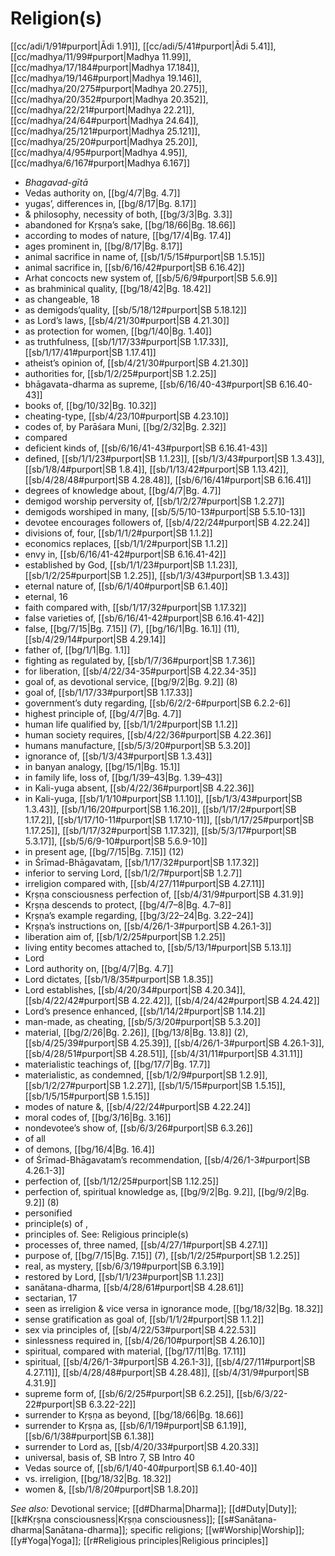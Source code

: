 # Religion(s)

[[cc/adi/1/91#purport|Ādi 1.91]], [[cc/adi/5/41#purport|Ādi 5.41]], [[cc/madhya/11/99#purport|Madhya 11.99]], [[cc/madhya/17/184#purport|Madhya 17.184]], [[cc/madhya/19/146#purport|Madhya 19.146]], [[cc/madhya/20/275#purport|Madhya 20.275]], [[cc/madhya/20/352#purport|Madhya 20.352]], [[cc/madhya/22/21#purport|Madhya 22.21]], [[cc/madhya/24/64#purport|Madhya 24.64]], [[cc/madhya/25/121#purport|Madhya 25.121]], [[cc/madhya/25/20#purport|Madhya 25.20]], [[cc/madhya/4/95#purport|Madhya 4.95]], [[cc/madhya/6/167#purport|Madhya 6.167]]

* *Bhagavad-gītā* 
* Vedas authority on, [[bg/4/7|Bg. 4.7]]
* yugas’, differences in, [[bg/8/17|Bg. 8.17]]
* & philosophy, necessity of both, [[bg/3/3|Bg. 3.3]]
* abandoned for Kṛṣṇa’s sake, [[bg/18/66|Bg. 18.66]]
* according to modes of nature, [[bg/17/4|Bg. 17.4]]
* ages prominent in, [[bg/8/17|Bg. 8.17]]
* animal sacrifice in name of, [[sb/1/5/15#purport|SB 1.5.15]]
* animal sacrifice in, [[sb/6/16/42#purport|SB 6.16.42]]
* Arhat concocts new system of, [[sb/5/6/9#purport|SB 5.6.9]]
* as brahminical quality, [[bg/18/42|Bg. 18.42]]
* as changeable, 18 
* as demigods’quality, [[sb/5/18/12#purport|SB 5.18.12]]
* as Lord’s laws, [[sb/4/21/30#purport|SB 4.21.30]]
* as protection for women, [[bg/1/40|Bg. 1.40]]
* as truthfulness, [[sb/1/17/33#purport|SB 1.17.33]], [[sb/1/17/41#purport|SB 1.17.41]]
* atheist’s opinion of, [[sb/4/21/30#purport|SB 4.21.30]]
* authorities for, [[sb/1/2/25#purport|SB 1.2.25]]
* bhāgavata-dharma as supreme, [[sb/6/16/40-43#purport|SB 6.16.40-43]]
* books of, [[bg/10/32|Bg. 10.32]]
* cheating-type, [[sb/4/23/10#purport|SB 4.23.10]]
* codes of, by Parāśara Muni, [[bg/2/32|Bg. 2.32]]
* compared 
* deficient kinds of, [[sb/6/16/41-43#purport|SB 6.16.41-43]]
* defined, [[sb/1/1/23#purport|SB 1.1.23]], [[sb/1/3/43#purport|SB 1.3.43]], [[sb/1/8/4#purport|SB 1.8.4]], [[sb/1/13/42#purport|SB 1.13.42]], [[sb/4/28/48#purport|SB 4.28.48]], [[sb/6/16/41#purport|SB 6.16.41]]
* degrees of knowledge about, [[bg/4/7|Bg. 4.7]]
* demigod worship perversity of, [[sb/1/2/27#purport|SB 1.2.27]]
* demigods worshiped in many, [[sb/5/5/10-13#purport|SB 5.5.10-13]]
* devotee encourages followers of, [[sb/4/22/24#purport|SB 4.22.24]]
* divisions of, four, [[sb/1/1/2#purport|SB 1.1.2]]
* economics replaces, [[sb/1/1/2#purport|SB 1.1.2]]
* envy in, [[sb/6/16/41-42#purport|SB 6.16.41-42]]
* established by God, [[sb/1/1/23#purport|SB 1.1.23]], [[sb/1/2/25#purport|SB 1.2.25]], [[sb/1/3/43#purport|SB 1.3.43]]
* eternal nature of, [[sb/6/1/40#purport|SB 6.1.40]]
* eternal, 16 
* faith compared with, [[sb/1/17/32#purport|SB 1.17.32]]
* false varieties of, [[sb/6/16/41-42#purport|SB 6.16.41-42]]
* false, [[bg/7/15|Bg. 7.15]] (7), [[bg/16/1|Bg. 16.1]] (11), [[sb/4/29/14#purport|SB 4.29.14]]
* father of, [[bg/1/1|Bg. 1.1]]
* fighting as regulated by, [[sb/1/7/36#purport|SB 1.7.36]]
* for liberation, [[sb/4/22/34-35#purport|SB 4.22.34-35]]
* goal of, as devotional service, [[bg/9/2|Bg. 9.2]] (8)
* goal of, [[sb/1/17/33#purport|SB 1.17.33]]
* government’s duty regarding, [[sb/6/2/2-6#purport|SB 6.2.2-6]]
* highest principle of, [[bg/4/7|Bg. 4.7]]
* human life qualified by, [[sb/1/1/2#purport|SB 1.1.2]]
* human society requires, [[sb/4/22/36#purport|SB 4.22.36]]
* humans manufacture, [[sb/5/3/20#purport|SB 5.3.20]]
* ignorance of, [[sb/1/3/43#purport|SB 1.3.43]]
* in banyan analogy, [[bg/15/1|Bg. 15.1]]
* in family life, loss of, [[bg/1/39–43|Bg. 1.39–43]]
* in Kali-yuga absent, [[sb/4/22/36#purport|SB 4.22.36]]
* in Kali-yuga, [[sb/1/1/10#purport|SB 1.1.10]], [[sb/1/3/43#purport|SB 1.3.43]], [[sb/1/16/20#purport|SB 1.16.20]], [[sb/1/17/2#purport|SB 1.17.2]], [[sb/1/17/10-11#purport|SB 1.17.10-11]], [[sb/1/17/25#purport|SB 1.17.25]], [[sb/1/17/32#purport|SB 1.17.32]], [[sb/5/3/17#purport|SB 5.3.17]], [[sb/5/6/9-10#purport|SB 5.6.9-10]]
* in present age, [[bg/7/15|Bg. 7.15]] (12)
* in Śrīmad-Bhāgavatam, [[sb/1/17/32#purport|SB 1.17.32]]
* inferior to serving Lord, [[sb/1/2/7#purport|SB 1.2.7]]
* irreligion compared with, [[sb/4/27/11#purport|SB 4.27.11]]
* Kṛṣṇa consciousness perfection of, [[sb/4/31/9#purport|SB 4.31.9]]
* Kṛṣṇa descends to protect, [[bg/4/7–8|Bg. 4.7–8]]
* Kṛṣṇa’s example regarding, [[bg/3/22–24|Bg. 3.22–24]]
* Kṛṣṇa’s instructions on, [[sb/4/26/1-3#purport|SB 4.26.1-3]]
* liberation aim of, [[sb/1/2/25#purport|SB 1.2.25]]
* living entity becomes attached to, [[sb/5/13/1#purport|SB 5.13.1]]
* Lord 
* Lord authority on, [[bg/4/7|Bg. 4.7]]
* Lord dictates, [[sb/1/8/35#purport|SB 1.8.35]]
* Lord establishes, [[sb/4/20/34#purport|SB 4.20.34]], [[sb/4/22/42#purport|SB 4.22.42]], [[sb/4/24/42#purport|SB 4.24.42]]
* Lord’s presence enhanced, [[sb/1/14/2#purport|SB 1.14.2]]
* man-made, as cheating, [[sb/5/3/20#purport|SB 5.3.20]]
* material, [[bg/2/26|Bg. 2.26]], [[bg/13/8|Bg. 13.8]] (2), [[sb/4/25/39#purport|SB 4.25.39]], [[sb/4/26/1-3#purport|SB 4.26.1-3]], [[sb/4/28/51#purport|SB 4.28.51]], [[sb/4/31/11#purport|SB 4.31.11]]
* materialistic teachings of, [[bg/17/7|Bg. 17.7]]
* materialistic, as condemned, [[sb/1/2/9#purport|SB 1.2.9]], [[sb/1/2/27#purport|SB 1.2.27]], [[sb/1/5/15#purport|SB 1.5.15]], [[sb/1/5/15#purport|SB 1.5.15]]
* modes of nature &, [[sb/4/22/24#purport|SB 4.22.24]]
* moral codes of, [[bg/3/16|Bg. 3.16]]
* nondevotee’s show of, [[sb/6/3/26#purport|SB 6.3.26]]
* of all 
* of demons, [[bg/16/4|Bg. 16.4]]
* of Śrīmad-Bhāgavatam’s recommendation, [[sb/4/26/1-3#purport|SB 4.26.1-3]]
* perfection of, [[sb/1/12/25#purport|SB 1.12.25]]
* perfection of, spiritual knowledge as, [[bg/9/2|Bg. 9.2]], [[bg/9/2|Bg. 9.2]] (8)
* personified 
* principle(s) of , 
* principles of. See: Religious principle(s) 
* processes of, three named, [[sb/4/27/1#purport|SB 4.27.1]]
* purpose of, [[bg/7/15|Bg. 7.15]] (7), [[sb/1/2/25#purport|SB 1.2.25]]
* real, as mystery, [[sb/6/3/19#purport|SB 6.3.19]]
* restored by Lord, [[sb/1/1/23#purport|SB 1.1.23]]
* sanātana-dharma, [[sb/4/28/61#purport|SB 4.28.61]]
* sectarian, 17 
* seen as irreligion & vice versa in ignorance mode, [[bg/18/32|Bg. 18.32]]
* sense gratification as goal of, [[sb/1/1/2#purport|SB 1.1.2]]
* sex via principles of, [[sb/4/22/53#purport|SB 4.22.53]]
* sinlessness required in, [[sb/4/26/10#purport|SB 4.26.10]]
* spiritual, compared with material, [[bg/17/11|Bg. 17.11]]
* spiritual, [[sb/4/26/1-3#purport|SB 4.26.1-3]], [[sb/4/27/11#purport|SB 4.27.11]], [[sb/4/28/48#purport|SB 4.28.48]], [[sb/4/31/9#purport|SB 4.31.9]]
* supreme form of, [[sb/6/2/25#purport|SB 6.2.25]], [[sb/6/3/22-22#purport|SB 6.3.22-22]]
* surrender to Kṛṣṇa as beyond, [[bg/18/66|Bg. 18.66]]
* surrender to Kṛṣṇa as, [[sb/6/1/19#purport|SB 6.1.19]], [[sb/6/1/38#purport|SB 6.1.38]]
* surrender to Lord as, [[sb/4/20/33#purport|SB 4.20.33]]
* universal, basis of, SB Intro 7, SB Intro 40
* Vedas source of, [[sb/6/1/40-40#purport|SB 6.1.40-40]]
* vs. irreligion, [[bg/18/32|Bg. 18.32]]
* women &, [[sb/1/8/20#purport|SB 1.8.20]]

*See also:* Devotional service; [[d#Dharma|Dharma]]; [[d#Duty|Duty]]; [[k#Kṛṣṇa consciousness|Kṛṣṇa consciousness]]; [[s#Sanātana-dharma|Sanātana-dharma]]; specific religions; [[w#Worship|Worship]]; [[y#Yoga|Yoga]]; [[r#Religious principles|Religious principles]]
